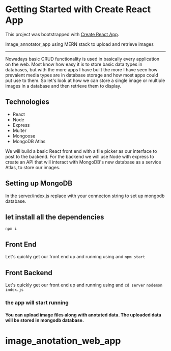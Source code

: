 # Getting Started with Create React App

This project was bootstrapped with [Create React App](https://github.com/facebook/create-react-app).

Image_annotator_app using  MERN stack to upload and retrieve images

------------

Nowadays basic CRUD functionality is used in basically every application on the web. Most know how easy it is to store basic data types in databases, but with the more apps I have built the more I have seen how prevalent media types are in database storage and how most apps could put use to them. So let's look at how we can store a single image or multiple images in a database and then retrieve them to display.

## Technologies

- React
- Node
- Express
- Multer
- Mongoose
- MongoDB Atlas

We will build a basic React front end with a file picker as our interface to post to the backend. For the backend we will use Node with express to create an API that will interact with MongoDB's new database as a service Atlas, to store our images.

## Setting up MongoDB

In the server/index.js replace with your connecton string to set up mongodb database.

## let install all the dependencies
`npm i`
## Front End 

Let's quickly get our front end up and running using  and 
 `npm start`

## Front Backend 
Let's quickly get our front end up and running using  and 
 `cd server`
`nodemon index.js`


### the app will start running
#### You can upload image files along with anotated data. The uploaded data will be stored in mongodb database. 
# image_anotation_web_app
